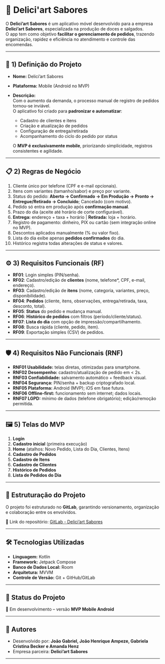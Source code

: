 # 📱 Delici'art Sabores

O **Delici’art Sabores** é um aplicativo móvel desenvolvido para a empresa **Delici’art Sabores**, especializada na produção de doces e salgados.  
O app tem como objetivo **facilitar o gerenciamento de pedidos**, trazendo organização, rapidez e eficiência no atendimento e controle das encomendas.

---

## 🚀 1) Definição do Projeto

- **Nome:** Delici’art Sabores  
- **Plataforma:** Mobile (Android no MVP)  
- **Descrição:**  
  Com o aumento da demanda, o processo manual de registro de pedidos tornou-se inviável.  
  O aplicativo foi criado para **padronizar e automatizar**:

  - Cadastro de clientes e itens  
  - Criação e atualização de pedidos  
  - Configuração de entrega/retirada  
  - Acompanhamento do ciclo do pedido por status  

  O **MVP é exclusivamente mobile**, priorizando simplicidade, registros consistentes e agilidade.

---

## 📋 2) Regras de Negócio

1. Cliente único por telefone (CPF e e-mail opcionais).  
2. Itens com variantes (tamanho/sabor) e preço por variante.  
3. Status do pedido: **Aberto → Confirmado → Em Produção → Pronto → Entregue/Retirado → Concluído**; Cancelado (com motivo).  
4. Pedido só entra em produção após **confirmação manual**.  
5. Prazo do dia (aceite até horário de corte configurável).  
6. **Entrega:** endereço + taxa + horário | **Retirada:** loja + horário.  
7. Registro de pagamento: dinheiro, PIX ou cartão (sem integração online no MVP).  
8. Descontos aplicados manualmente (% ou valor fixo).  
9. Lista do dia exibe apenas **pedidos confirmados** do dia.  
10. Histórico registra todas alterações de status e valores.  

---

## ⚙️ 3) Requisitos Funcionais (RF)

- **RF01**: Login simples (PIN/senha).  
- **RF02**: Cadastro/edição de **clientes** (nome, telefone\*, CPF, e-mail, endereço).  
- **RF03**: Cadastro/edição de **itens** (nome, categoria, variantes, preço, disponibilidade).  
- **RF04**: **Pedidos** (cliente, itens, observações, entrega/retirada, taxa, desconto, total).  
- **RF05**: **Status** do pedido e mudança manual.  
- **RF06**: **Histórico de pedidos** com filtros (período/cliente/status).  
- **RF07**: **Lista do dia** com opção de impressão/compartilhamento.  
- **RF08**: Busca rápida (cliente, pedido, item).  
- **RF09**: Exportação simples (CSV) de pedidos.  

---

## 🛡️ 4) Requisitos Não Funcionais (RNF)

- **RNF01 Usabilidade:** telas diretas, otimizadas para smartphone.  
- **RNF02 Desempenho:** cadastro/atualização de pedido em < 2s.  
- **RNF03 Confiabilidade:** salvamento automático + feedback visual.  
- **RNF04 Segurança:** PIN/senha + backup criptografado local.  
- **RNF05 Plataforma:** Android (MVP); iOS em fase futura.  
- **RNF06 Offline-first:** funcionamento sem internet; dados locais.  
- **RNF07 LGPD:** mínimo de dados (telefone obrigatório); edição/remoção permitida.  

---

## 🖼️ 5) Telas do MVP

1. **Login**  
2. **Cadastro inicial** (primeira execução)  
3. **Home** (atalhos: Novo Pedido, Lista do Dia, Clientes, Itens)  
4. **Cadastro de Pedidos**  
5. **Cadastro de Itens**  
6. **Cadastro de Clientes**  
7. **Histórico de Pedidos**  
8. **Lista de Pedidos do Dia**  

---

## 📂 Estruturação do Projeto

O projeto foi estruturado no **GitLab**, garantindo versionamento, organização e colaboração entre os envolvidos.  

🔗 Link do repositório: [GitLab - Delici’art Sabores](https://gitlab.com/joao08chiarello08/DeliciartSabores)  

---

## 🛠️ Tecnologias Utilizadas

- **Linguagem:** Kotlin  
- **Framework:** Jetpack Compose  
- **Banco de Dados Local:** Room  
- **Arquitetura:** MVVM  
- **Controle de Versão:** Git + GitHub/GitLab  

---

## 📌 Status do Projeto

📍 Em desenvolvimento – versão **MVP Mobile Android**  

---

## 👥 Autores

- Desenvolvido por: **João Gabriel, João Henrique Ampeze, Gabriela Cristina Becker e Amanda Henz**  
- Empresa parceira: **Delici’art Sabores**  

---
